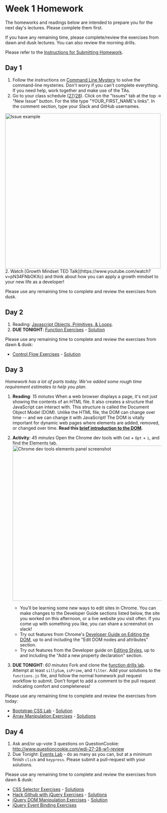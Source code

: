 # Week 1 Homework

The homeworks and readings below are intended to prepare you for the next day's lectures. Please complete them first.

If you have any remaining time, please complete/review the exercises from dawn and dusk lectures. You can also review the morning drills.

Please refer to the [Instructions for Submitting Homework](/how-to/submit-homework.md).

## Day 1

1. Follow the instructions on [Command Line Mystery](https://github.com/sf-wdi-27-28/command-line-mystery) to solve the command-line mysteries. Don't worry if you can't complete everything. If you need help, work together and make use of the TAs.
1. Go to your class schedule ([27](https://github.com/sf-wdi-27-28/schedule-27)/[28](https://github.com/sf-wdi-27-28/schedule-28)). Click on the "Issues" tab at the top -> "New Issue" button. For the title type "YOUR_FIRST_NAME's links". In the comment section, type your Slack and GitHub usernames.
  <img src="https://cloud.githubusercontent.com/assets/3010270/13731806/f468a340-e92f-11e5-8cef-346edffb510a.png" alt="Issue example" width="500px">
2. Watch [Growth Mindset TED Talk](https://www.youtube.com/watch?v=pN34FNbOKXc) and think about how you can apply a growth mindset to your new life as a developer!

Please use any remaining time to complete and review the exercises from dusk.

## Day 2

1. Reading: [Javascript Objects, Primitives, & Loops](https://github.com/SF-WDI-LABS/js-object-primitives/blob/master/README.md).
2. **DUE TONIGHT**: [Function Exercises](https://github.com/sf-wdi-27-28/functions-exercises) - [Solution](https://github.com/SF-WDI-LABS/functions-exercises/blob/master/solutions.js)

Please use any remaining time to complete and review the exercises from dawn & dusk:
* [Control Flow Exercises](https://github.com/SF-WDI-LABS/shared_modules/blob/master/01-front-end-basics/js-control-flow/25/exercises.md) - [Solution](https://github.com/SF-WDI-LABS/shared_modules/blob/master/01-front-end-basics/js-control-flow/25/solutions.md)


## Day 3

*Homework has a lot of parts today. We've added some rough time requirement estimates to help you plan.*

1. **Reading**: *15 minutes* When a web browser displays a page, it's not just showing the contents of an HTML file. It also creates a structure that JavaScript can interact with. This structure is called the Document Object Model (DOM). Unlike the HTML file, the DOM can change over time -- and we can change it with JavaScript! The DOM is vitally important for dynamic web pages where elements are added, removed, or changed over time. **Read this [brief introduction to the DOM](http://docs.webplatform.org/wiki/dom/tutorials/introduction).**

1. **Activity**: *45 minutes* Open the Chrome dev tools with `Cmd` + `Opt` + `i`, and find the Elements tab.
    <img src="https://developers.google.com/web/tools/chrome-devtools/iterate/inspect-styles/imgs/elements-panel.png" alt="Chrome dev tools elements panel screenshot" width="500px">
    * You'll be learning some new ways to edit sites in Chrome. You can make changes to the Developer Guide sections listed below, the site you worked on this afternoon, or a live website you visit often. If you come up with something you like, you can share a screenshot on slack!
    * Try out features from Chrome's [Developer Guide on Editing the DOM](https://developers.google.com/web/tools/chrome-devtools/iterate/inspect-styles/edit-dom), up to and including the "Edit DOM nodes and attributes" section.  
    * Try  out features from the Developer guide on [Editing Styles](https://developers.google.com/web/tools/chrome-devtools/iterate/inspect-styles/edit-styles), up to and including the "Add a new property declaration" section.  


1. **DUE TONIGHT**: *60 minutes* Fork and clone the [function drills lab](https://github.com/sf-wdi-27-28/function-lab). Attempt at least `sillySum`, `isPrime`, and `filter`.  Add your solutions to the `functions.js` file, and follow the normal homework pull request workflow to submit. Don't forget to add a comment to the pull request indicating comfort and completeness!

Please use any remaining time to complete and review the exercises from today:

* [Bootstrap CSS Lab](https://github.com/sf-wdi-27-28/bootstrap-boilerplate) - [Solution](https://github.com/sf-wdi-27-28/bootstrap-boilerplate/tree/solution)
* [Array Manipulation Exercises](https://github.com/SF-WDI-LABS/shared_modules/blob/master/01-front-end-basics/js-arrays/27-28/exercises.md) - [Solutions](https://github.com/SF-WDI-LABS/shared_modules/blob/master/01-front-end-basics/js-arrays/27-28/solutions.js)

## Day 4

1. Ask and/or up-vote 3 questions on QuestionCookie: http://www.questioncookie.com/wdi-27-28-w1-review
1. Due Tonight: [Events Lab](https://github.com/sf-wdi-27-28/events_lab) - do as many as you can, but at a minimum finish `click` and `keypress`.  Please submit a pull-request with your solutions.

Please use any remaining time to complete and review the exercises from dawn & dusk:

- [CSS Selector Exercises](/01-front-end-basics/jquery-dom-manipulation/27-28/exercises.md#css-selector-challenge---solutions) - [Solutions](/01-front-end-basics/jquery-dom-manipulation/27-28/solutions.md#css-selector-challenge)
- [Hack Github with jQuery Exercises](https://github.com/sf-wdi-27-28/hack-github-with-jquery) - [Solutions](https://github.com/sf-wdi-27-28/hack-github-with-jquery/blob/master/solutions.md)
- [jQuery DOM Manipulation Exercises](https://github.com/sf-wdi-27-28/jquery-dom-lab) - [Solution](https://github.com/sf-wdi-27-28/jquery-dom-lab/blob/master/solutions.md)
- [jQuery Event Binding Exercises](https://github.com/SF-WDI-LABS/shared_modules/blob/master/01-front-end-basics/jquery-event-binding/27-28/exercises.md)

<!--
## Day 5 - Weekend Homework

1. Reading
2. Weekend Lab

Please use any remaining time to review exercises/drills from the week! And don't forget to sleep!
-->
